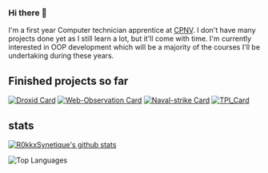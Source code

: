 ### Hi there 👋
I'm a first year Computer technician apprentice at [CPNV](https://www.cpnv.ch/). I don't have many projects done yet as I still learn a lot, but it'll come with time. I'm currently interested in OOP development which will be a majority of the courses I'll be undertaking during these years.

## Finished projects so far

[![Droxid Card](https://github-readme-stats.vercel.app/api/pin/?username=R0kkxSynetique&repo=Droxid&show_icons=true&theme=dracula)](https://github.com/R0kkxSynetique/Droxid)
[![Web-Observation Card](https://github-readme-stats.vercel.app/api/pin/?username=Mondotosz&repo=Web-Observation&show_icons=true&theme=dracula)](https://github.com/Mondotosz/Web-Observation)
[![Naval-strike Card](https://github-readme-stats.vercel.app/api/pin/?username=R0kkxSynetique&repo=Naval-strike&show_icons=true&theme=dracula)](https://github.com/R0kkxSynetique/Naval-strike)
[![TPI_Card](https://github-readme-stats.vercel.app/api/pin/?username=R0kkxSynetique&repo=TPI&show_icons=true&theme=dracula)](https://github.com/R0kkxSynetique/TPI)



## stats
[![R0kkxSynetique's github stats](https://github-readme-stats.vercel.app/api?username=R0kkxSynetique&count_private=true&show_icons=true&theme=dracula)](https://github.com/R0kkxSynetique)

![Top Languages](https://github-readme-stats.vercel.app/api/top-langs/?username=R0kkxSynetique&layout=compact&hide=TSQL&theme=dracula&count_private=true&show_icons=true)
